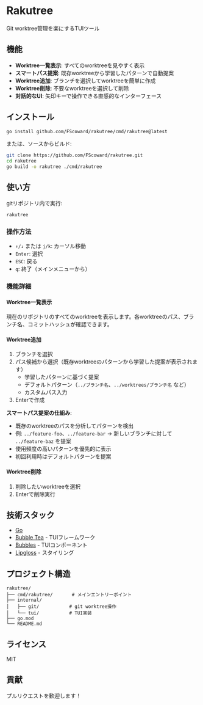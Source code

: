 # Rakutree

Git worktree管理を楽にするTUIツール

## 機能

- **Worktree一覧表示**: すべてのworktreeを見やすく表示
- **スマートパス提案**: 既存worktreeから学習したパターンで自動提案
- **Worktree追加**: ブランチを選択してworktreeを簡単に作成
- **Worktree削除**: 不要なworktreeを選択して削除
- **対話的なUI**: 矢印キーで操作できる直感的なインターフェース

## インストール

```bash
go install github.com/FScoward/rakutree/cmd/rakutree@latest
```

または、ソースからビルド:

```bash
git clone https://github.com/FScoward/rakutree.git
cd rakutree
go build -o rakutree ./cmd/rakutree
```

## 使い方

gitリポジトリ内で実行:

```bash
rakutree
```

### 操作方法

- `↑/↓` または `j/k`: カーソル移動
- `Enter`: 選択
- `ESC`: 戻る
- `q`: 終了（メインメニューから）

### 機能詳細

#### Worktree一覧表示
現在のリポジトリのすべてのworktreeを表示します。各worktreeのパス、ブランチ名、コミットハッシュが確認できます。

#### Worktree追加
1. ブランチを選択
2. パス候補から選択（既存worktreeのパターンから学習した提案が表示されます）
   - 学習したパターンに基づく提案
   - デフォルトパターン（`../ブランチ名`、`../worktrees/ブランチ名` など）
   - カスタムパス入力
3. Enterで作成

**スマートパス提案の仕組み**:
- 既存のworktreeのパスを分析してパターンを検出
- 例: `../feature-foo`、`../feature-bar` → 新しいブランチに対して `../feature-baz` を提案
- 使用頻度の高いパターンを優先的に表示
- 初回利用時はデフォルトパターンを提案

#### Worktree削除
1. 削除したいworktreeを選択
2. Enterで削除実行

## 技術スタック

- [Go](https://golang.org/)
- [Bubble Tea](https://github.com/charmbracelet/bubbletea) - TUIフレームワーク
- [Bubbles](https://github.com/charmbracelet/bubbles) - TUIコンポーネント
- [Lipgloss](https://github.com/charmbracelet/lipgloss) - スタイリング

## プロジェクト構造

```
rakutree/
├── cmd/rakutree/       # メインエントリーポイント
├── internal/
│   ├── git/           # git worktree操作
│   └── tui/           # TUI実装
├── go.mod
└── README.md
```

## ライセンス

MIT

## 貢献

プルリクエストを歓迎します！

